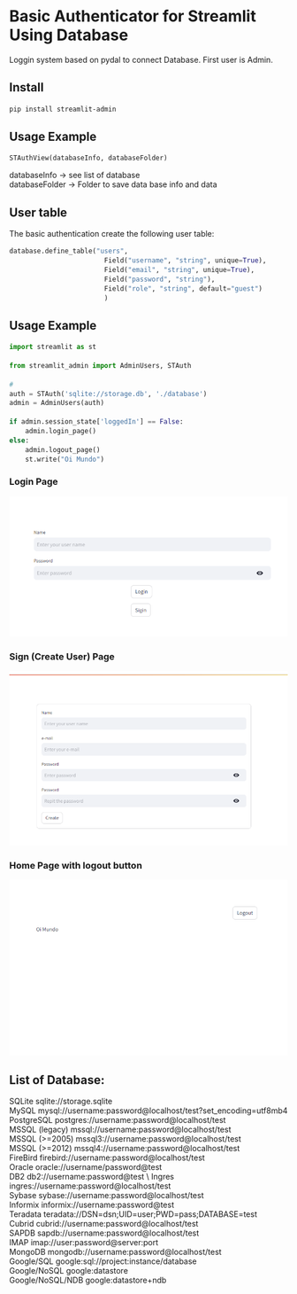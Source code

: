 # Basic Authenticator for Streamlit Using Database

Loggin system based on pydal to connect Database.
First user is Admin.
## Install
```bash
pip install streamlit-admin
```

## Usage Example

```python
STAuthView(databaseInfo, databaseFolder)
```

databaseInfo -> see list of database \
databaseFolder -> Folder to save data base info and data

## User table 

The basic authentication create the following user table:
```python
database.define_table("users",
                        Field("username", "string", unique=True),
                        Field("email", "string", unique=True),
                        Field("password", "string"),
                        Field("role", "string", default="guest")
                        )

```

## Usage Example

```python
import streamlit as st

from streamlit_admin import AdminUsers, STAuth

# 
auth = STAuth('sqlite://storage.db', './database')
admin = AdminUsers(auth)

if admin.session_state['loggedIn'] == False:
    admin.login_page()
else:
    admin.logout_page()
    st.write("Oi Mundo")

```
### Login Page
![Loggin](https://raw.githubusercontent.com/duducosmos/streamlit_admin/main/images/init_page.png)

### Sign (Create User) Page
![Loggin](https://raw.githubusercontent.com/duducosmos/streamlit_admin/main/images/sigin.png)

### Home Page with logout button

![Loggin](https://raw.githubusercontent.com/duducosmos/streamlit_admin/main/images/logged.png)

## List of Database:

SQLite	sqlite://storage.sqlite \
MySQL	mysql://username:password@localhost/test?set_encoding=utf8mb4 \
PostgreSQL	postgres://username:password@localhost/test \
MSSQL (legacy)	mssql://username:password@localhost/test \
MSSQL (>=2005)	mssql3://username:password@localhost/test \
MSSQL (>=2012)	mssql4://username:password@localhost/test \
FireBird	firebird://username:password@localhost/test \
Oracle	oracle://username/password@test \
DB2	db2://username:password@test \ 
Ingres	ingres://username:password@localhost/test \
Sybase	sybase://username:password@localhost/test \
Informix	informix://username:password@test \
Teradata	teradata://DSN=dsn;UID=user;PWD=pass;DATABASE=test \
Cubrid	cubrid://username:password@localhost/test \
SAPDB	sapdb://username:password@localhost/test \
IMAP	imap://user:password@server:port \
MongoDB	mongodb://username:password@localhost/test \
Google/SQL	google:sql://project:instance/database \
Google/NoSQL	google:datastore \
Google/NoSQL/NDB	google:datastore+ndb 

